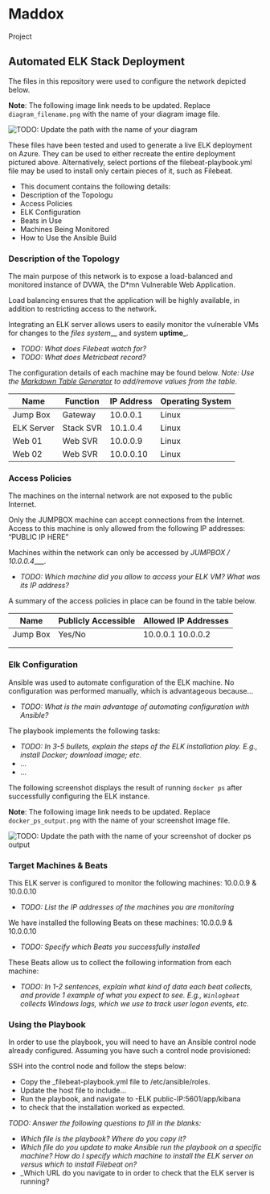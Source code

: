 # Maddox
 Project
## Automated ELK Stack Deployment

The files in this repository were used to configure the network depicted below.

**Note**: The following image link needs to be updated. Replace `diagram_filename.png` with the name of your diagram image file.  

![TODO: Update the path with the name of your diagram](Images/diagram_filename.png)

These files have been tested and used to generate a live ELK deployment on Azure. They can be used to either recreate the entire deployment pictured above. Alternatively, select portions of the filebeat-playbook.yml file may be used to install only certain pieces of it, such as Filebeat.

- This document contains the following details:
- Description of the Topologu
- Access Policies
- ELK Configuration
- Beats in Use
- Machines Being Monitored
- How to Use the Ansible Build


### Description of the Topology

The main purpose of this network is to expose a load-balanced and monitored instance of DVWA, the D*mn Vulnerable Web Application.

Load balancing ensures that the application will be highly available, in addition to restricting access to the network.


Integrating an ELK server allows users to easily monitor the vulnerable VMs for changes to the _files system___ and system __uptime___.
- _TODO: What does Filebeat watch for?_
- _TODO: What does Metricbeat record?_

The configuration details of each machine may be found below.
_Note: Use the [Markdown Table Generator](http://www.tablesgenerator.com/markdown_tables) to add/remove values from the table_.

| Name     | Function      | IP Address | Operating System |
|----------     |----------        |------------    |------------------|
| Jump Box | Gateway  | 10.0.0.1       | Linux |
| ELK Server| Stack SVR| 10.1.0.4      |Linux   |
| Web 01     |Web SVR  | 10.0.0.9      |Linux   |
| Web 02     |Web SVR  | 10.0.0.10    |Linux   |

### Access Policies

The machines on the internal network are not exposed to the public Internet. 

Only the JUMPBOX machine can accept connections from the Internet. Access to this machine is only allowed from the following IP addresses:
“PUBLIC IP HERE” 


Machines within the network can only be accessed by _JUMPBOX / 10.0.0.4____.
- _TODO: Which machine did you allow to access your ELK VM? What was its IP address?_

A summary of the access policies in place can be found in the table below.

| Name     | Publicly Accessible | Allowed IP Addresses |
|----------|---------------------|----------------------|
| Jump Box | Yes/No              | 10.0.0.1 10.0.0.2    |
|          |                     |                      |
|          |                     |                      |

### Elk Configuration

Ansible was used to automate configuration of the ELK machine. No configuration was performed manually, which is advantageous because...
- _TODO: What is the main advantage of automating configuration with Ansible?_

The playbook implements the following tasks:
- _TODO: In 3-5 bullets, explain the steps of the ELK installation play. E.g., install Docker; download image; etc._
- ...
- ...

The following screenshot displays the result of running `docker ps` after successfully configuring the ELK instance.

**Note**: The following image link needs to be updated. Replace `docker_ps_output.png` with the name of your screenshot image file.  


![TODO: Update the path with the name of your screenshot of docker ps output](Images/docker_ps_output.png)

### Target Machines & Beats
This ELK server is configured to monitor the following machines:
10.0.0.9 & 10.0.0.10 
- _TODO: List the IP addresses of the machines you are monitoring_

We have installed the following Beats on these machines:  10.0.0.9 & 10.0.0.10 
- _TODO: Specify which Beats you successfully installed_

These Beats allow us to collect the following information from each machine:
- _TODO: In 1-2 sentences, explain what kind of data each beat collects, and provide 1 example of what you expect to see. E.g., `Winlogbeat` collects Windows logs, which we use to track user logon events, etc._

### Using the Playbook
In order to use the playbook, you will need to have an Ansible control node already configured. Assuming you have such a control node provisioned: 

SSH into the control node and follow the steps below:
- Copy the _filebeat-playbook.yml file to /etc/ansible/roles.
- Update the host file to include...
- Run the playbook, and navigate to  -ELK public-IP:5601/app/kibana 
- to check that the installation worked as expected.

_TODO: Answer the following questions to fill in the blanks:_
- _Which file is the playbook? Where do you copy it?_
- _Which file do you update to make Ansible run the playbook on a specific machine? How do I specify which machine to install the ELK server on versus which to install Filebeat on?_
- _Which URL do you navigate to in order to check that the ELK server is running?
